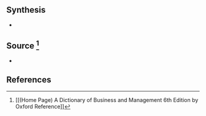 ## Synthesis
- 
## Source [^1]
- 
## References

[^1]: [[(Home Page) A Dictionary of Business and Management 6th Edition by Oxford Reference]]